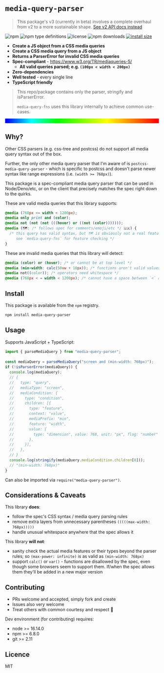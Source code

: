# `media-query-parser`

> This package's v3 (currently in beta) involves a complete overhaul from v2 to a more sustainable
> shape.
> [See v2 API docs instead](https://github.com/tbjgolden/media-query-parser/tree/v2.0.2/docs/api#functions)

![npm](https://img.shields.io/npm/v/media-query-parser)
![npm type definitions](https://img.shields.io/npm/types/media-query-parser)
![license](https://img.shields.io/npm/l/media-query-parser)
![npm downloads](https://img.shields.io/npm/dw/media-query-parser)
[![install size](https://packagephobia.com/badge?p=media-query-parser)](https://packagephobia.com/result?p=media-query-parser)

- **Create a JS object from a CSS media queries**
- **Create a CSS media query from a JS object**
- **Returns a ParserError for invalid CSS media queries**
- **Spec-compliant** - https://www.w3.org/TR/mediaqueries-5/
  - **All valid queries parsed; e.g. `(100px < width < 200px)`**
- **Zero-dependencies**
- **Well tested** - every single line
- **TypeScript friendly**

> This repo/package contains only the parser, stringify and isParserError.
>
> `media-query-fns` uses this library internally to achieve common use-cases.

![banner](banner.svg)

## Why?

Other CSS parsers (e.g. css-tree and postcss) do not support all media query syntax out of the box.

Further, the only other media query parser that I'm aware of is `postcss-media-query-parser` - which
is specific to postcss and doesn't parse newer syntax like range expressions (i.e.
`(width >= 768px)`).

This package is a spec-compliant media query parser that can be used in Node/Deno/etc, or on the
client that precisely matches the spec right down to the quirks.

These are valid media queries that this library supports:

```css
@media (768px <= width < 1200px);
@media only print and (color);
@media not (not (not (((hover) or ((not (color)))))));
@media (🗺️: /* follows spec for comments/emoji/etc */ 🇺🇦) {
  /* this query has valid syntax, but 🗺️ is obviously not a real feature.
     see `media-query-fns` for feature checking */
}
```

These are invalid media queries that this library will detect:

```css
@media (color) or (hover); /* or cannot be at top level */
@media (min-width: calc(50vw + 10px)); /* functions aren't valid values */
@media not((color)); /* operators need whitespace */
@media (768px < = width < 1200px); /* cannot have a space between `<` and `=` */
```

## Install

This package is available from the `npm` registry.

```sh
npm install media-query-parser
```

## Usage

Supports JavaScript + TypeScript:

```ts
import { parseMediaQuery } from "media-query-parser";

const mediaQuery = parseMediaQuery("screen and (min-width: 768px)");
if (!isParserError(mediaQuery)) {
  console.log(mediaQuery);
  // {
  //   type: "query",
  //   mediaType: "screen",
  //   mediaCondition: {
  //     type: "condition",
  //     children: [{
  //       type: "feature",
  //       context: "value",
  //       mediaPrefix: "min",
  //       feature: "width",
  //       value: {
  //         type: "dimension", value: 768, unit: "px", flag: "number"
  //       },
  //     }],
  //   },
  // }
  console.log(stringify(mediaQuery.mediaCondition.children[0]));
  // "(min-width: 768px)"
}
```

Can also be imported via `require("media-query-parser")`.

## Considerations & Caveats

This library **does**:

- follow the spec's CSS syntax / media query parsing rules
- remove extra layers from unnecessary parentheses `(((((max-width: 768px)))))`
- handle unusual whitespace anywhere that the spec allows it

This library **will not**:

- sanity check the actual media features or their types beyond the parser rules; so
  `(max-power: infinite)` is as valid as `(min-width: 768px)`
- support `calc()` or `var()` - functions are disallowed by the spec, even though some browsers seem
  to support them. If/when the spec allows them they'll be added in a new major version

## Contributing

- PRs welcome and accepted, simply fork and create
- Issues also very welcome
- Treat others with common courtesy and respect 🤝

Dev environment (for contributing) requires:

- node >= 16.14.0
- npm >= 6.8.0
- git >= 2.11

## Licence

MIT
